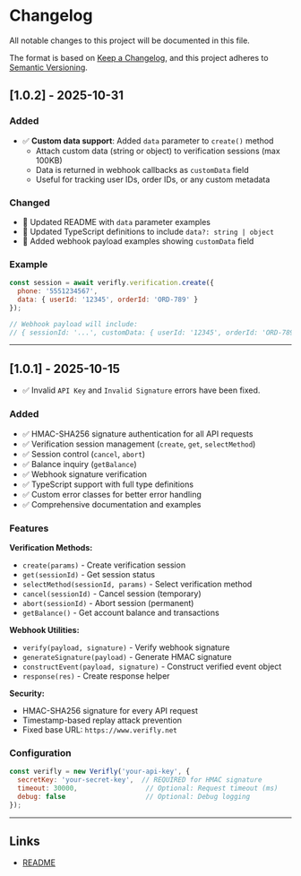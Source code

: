 # Changelog

All notable changes to this project will be documented in this file.

The format is based on [Keep a Changelog](https://keepachangelog.com/en/1.0.0/),
and this project adheres to [Semantic Versioning](https://semver.org/spec/v2.0.0.html).

## [1.0.2] - 2025-10-31

### Added
- ✅ **Custom data support**: Added `data` parameter to `create()` method
  - Attach custom data (string or object) to verification sessions (max 100KB)
  - Data is returned in webhook callbacks as `customData` field
  - Useful for tracking user IDs, order IDs, or any custom metadata

### Changed
- 📝 Updated README with `data` parameter examples
- 📝 Updated TypeScript definitions to include `data?: string | object`
- 📝 Added webhook payload examples showing `customData` field

### Example
```javascript
const session = await verifly.verification.create({
  phone: '5551234567',
  data: { userId: '12345', orderId: 'ORD-789' }
});

// Webhook payload will include:
// { sessionId: '...', customData: { userId: '12345', orderId: 'ORD-789' }, ... }
```

---

## [1.0.1] - 2025-10-15
- ✅ Invalid `API Key` and `Invalid Signature` errors have been fixed.

### Added

- ✅ HMAC-SHA256 signature authentication for all API requests
- ✅ Verification session management (`create`, `get`, `selectMethod`)
- ✅ Session control (`cancel`, `abort`)
- ✅ Balance inquiry (`getBalance`)
- ✅ Webhook signature verification
- ✅ TypeScript support with full type definitions
- ✅ Custom error classes for better error handling
- ✅ Comprehensive documentation and examples

### Features

**Verification Methods:**
- `create(params)` - Create verification session
- `get(sessionId)` - Get session status
- `selectMethod(sessionId, params)` - Select verification method
- `cancel(sessionId)` - Cancel session (temporary)
- `abort(sessionId)` - Abort session (permanent)
- `getBalance()` - Get account balance and transactions

**Webhook Utilities:**
- `verify(payload, signature)` - Verify webhook signature
- `generateSignature(payload)` - Generate HMAC signature
- `constructEvent(payload, signature)` - Construct verified event object
- `response(res)` - Create response helper

**Security:**
- HMAC-SHA256 signature for every API request
- Timestamp-based replay attack prevention
- Fixed base URL: `https://www.verifly.net`

### Configuration

```javascript
const verifly = new Verifly('your-api-key', {
  secretKey: 'your-secret-key',  // REQUIRED for HMAC signature
  timeout: 30000,                 // Optional: Request timeout (ms)
  debug: false                    // Optional: Debug logging
});
```

---

## Links

- [README](./README.md)